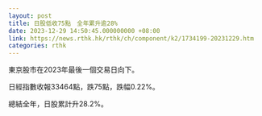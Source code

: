 ```yaml
---
layout: post
title: 日股低收75點　全年累升逾28%
date: 2023-12-29 14:50:45.000000000 +08:00
link: https://news.rthk.hk/rthk/ch/component/k2/1734199-20231229.htm
categories: rthk
---
```


東京股市在2023年最後一個交易日向下。

日經指數收報33464點，跌75點，跌幅0.22%。

總結全年，日股累計升28.2%。
